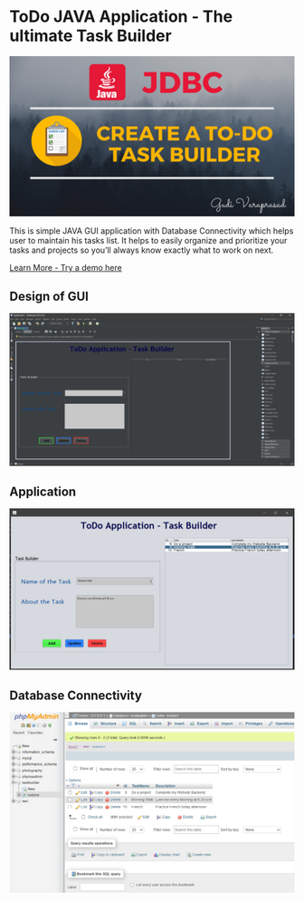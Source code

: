 # ToDo JAVA Application - The ultimate Task Builder

![](./Results/banner.png)

This is simple JAVA GUI application with Database Connectivity which helps user to maintain his tasks list. It helps to easily organize and prioritize your tasks and projects so you’ll always know exactly what to work on next.

[Learn More - Try a demo here](https://youtu.be/0ZspDM2Dcfc)


## Design of GUI
![](./Results/Output1.PNG)

## Application
![](./Results/Output2.PNG)

## Database Connectivity
![](./Results/Output3.PNG)




